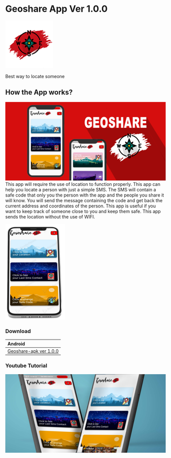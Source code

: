 # Geoshare App Ver 1.0.0

<img src="images/logo.png" height = 150>

Best way to locate someone

## How the App works?

<img src="images/SCREEN.png">
This app will require the use of location to function properly.
This app can help you locate a person with just a simple SMS. The SMS will contain a safe code that only you the person with the app and the people you share it will know. You will send the message containing the code and get back the current address and coordinates of the person. This app is useful if you want to keep track of someone close to you and keep them safe. This app sends the location without the use of WIFI.

<img src="images/phone.png" height = 300> <br>

### Download

|Android|
|:--------|
|[Geoshare-apk ver 1.0.0](downloads/app-release.apk)|

### Youtube Tutorial

<a href= "https://youtu.be/P5RbStBbyKk"><img src="images/screen 2.png"><a>
